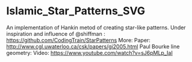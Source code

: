 # Islamic_Star_Patterns_SVG
An implementation of Hankin metod of creating star-like patterns. Under inspiration and influence of @shiffman : https://github.com/CodingTrain/StarPatterns
More:
Paper: http://www.cgl.uwaterloo.ca/csk/papers/gi2005.html
Paul Bourke line geometry:
Video: https://www.youtube.com/watch?v=sJ6pMLp_IaI
